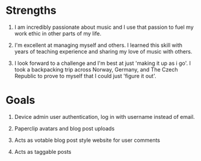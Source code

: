 # Strengths

  1. I am incredibly passionate about music and I use that passion to fuel my work ethic in other parts of my life.

  2. I'm excellent at managing myself and others. I learned this skill with years of teaching experience and sharing my love of music with others.

  3. I look forward to a challenge and I'm best at just 'making it up as i go'. I took a backpacking trip across Norway, Germany, and The Czech Republic to prove to myself that I could just 'figure it out'.

# Goals

  1. Device admin user authentication, log in with username instead of email.

  2. Paperclip avatars and blog post uploads

  3. Acts as votable blog post style website for user comments

  4. Acts as taggable posts
